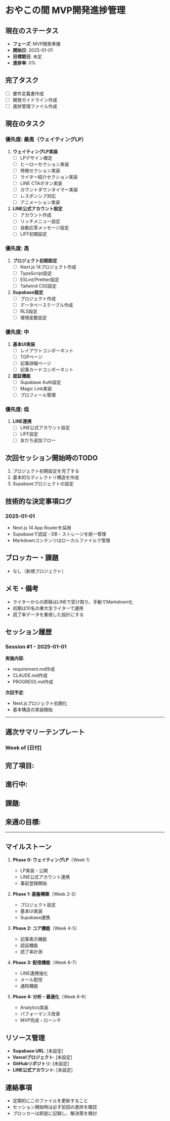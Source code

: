 # おやこの間 MVP開発進捗管理

## 現在のステータス
- **フェーズ**: MVP開発準備
- **開始日**: 2025-01-01
- **目標期日**: 未定
- **進捗率**: 0%

## 完了タスク
- [ ] 要件定義書作成
- [ ] 開発ガイドライン作成
- [ ] 進捗管理ファイル作成

## 現在のタスク
### 優先度: 最高（ウェイティングLP）
1. **ウェイティングLP実装**
   - [ ] LPデザイン確定
   - [ ] ヒーローセクション実装
   - [ ] 特徴セクション実装
   - [ ] ライター紹介セクション実装
   - [ ] LINE CTAボタン実装
   - [ ] カウントダウンタイマー実装
   - [ ] レスポンシブ対応
   - [ ] アニメーション実装

2. **LINE公式アカウント設定**
   - [ ] アカウント作成
   - [ ] リッチメニュー設定
   - [ ] 自動応答メッセージ設定
   - [ ] LIFF初期設定

### 優先度: 高
1. **プロジェクト初期設定**
   - [ ] Next.js 14プロジェクト作成
   - [ ] TypeScript設定
   - [ ] ESLint/Prettier設定
   - [ ] Tailwind CSS設定

2. **Supabase設定**
   - [ ] プロジェクト作成
   - [ ] データベーステーブル作成
   - [ ] RLS設定
   - [ ] 環境変数設定

### 優先度: 中
1. **基本UI実装**
   - [ ] レイアウトコンポーネント
   - [ ] TOPページ
   - [ ] 記事詳細ページ
   - [ ] 記事カードコンポーネント

2. **認証機能**
   - [ ] Supabase Auth設定
   - [ ] Magic Link実装
   - [ ] プロフィール管理

### 優先度: 低
1. **LINE連携**
   - [ ] LINE公式アカウント設定
   - [ ] LIFF設定
   - [ ] 友だち追加フロー

## 次回セッション開始時のTODO
1. プロジェクト初期設定を完了する
2. 基本的なディレクトリ構造を作成
3. Supabaseプロジェクトの設定

## 技術的な決定事項ログ

### 2025-01-01
- Next.js 14 App Routerを採用
- Supabaseで認証・DB・ストレージを統一管理
- Markdownコンテンツはローカルファイルで管理

## ブロッカー・課題
- なし（新規プロジェクト）

## メモ・備考
- ライターからの原稿はLINEで受け取り、手動でMarkdown化
- 初期は10名の東大生ライターで運用
- 読了率データを重視した設計にする

## セッション履歴

### Session #1 - 2025-01-01
**実施内容**:
- requirement.md作成
- CLAUDE.md作成
- PROGRESS.md作成

**次回予定**:
- Next.jsプロジェクト初期化
- 基本構造の実装開始

---

## 週次サマリーテンプレート
### Week of [日付]
**完了項目**:
- 

**進行中**:
- 

**課題**:
- 

**来週の目標**:
- 

---

## マイルストーン
1. **Phase 0: ウェイティングLP**（Week 1）
   - LP実装・公開
   - LINE公式アカウント連携
   - 事前登録開始

2. **Phase 1: 基盤構築**（Week 2-3）
   - プロジェクト設定
   - 基本UI実装
   - Supabase連携

3. **Phase 2: コア機能**（Week 4-5）
   - 記事表示機能
   - 認証機能
   - 読了率計測

4. **Phase 3: 配信機能**（Week 6-7）
   - LINE連携強化
   - メール配信
   - 通知機能

5. **Phase 4: 分析・最適化**（Week 8-9）
   - Analytics実装
   - パフォーマンス改善
   - MVP完成・ローンチ

## リソース管理
- **Supabase URL**: [未設定]
- **Vercelプロジェクト**: [未設定]
- **GitHubリポジトリ**: [未設定]
- **LINE公式アカウント**: [未設定]

## 連絡事項
- 定期的にこのファイルを更新すること
- セッション開始時は必ず前回の進捗を確認
- ブロッカーは即座に記録し、解決策を検討